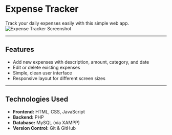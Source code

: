# Expense Tracker

Track your daily expenses easily with this simple web app.  
![Expense Tracker Screenshot](images/89229b37-415e-4d16-8aa6-f565bbb4bab1.png)

---

## Features
- Add new expenses with description, amount, category, and date
- Edit or delete existing expenses
- Simple, clean user interface
- Responsive layout for different screen sizes

---

## Technologies Used
- **Frontend:** HTML, CSS, JavaScript
- **Backend:** PHP
- **Database:** MySQL (via XAMPP)
- **Version Control:** Git & GitHub
